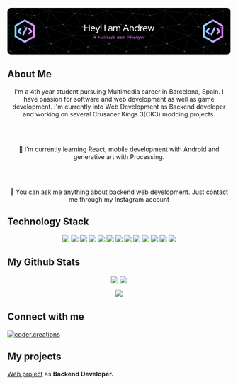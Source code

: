 ![Header](./github-header-image.png)

## About Me
<p align="center">
I'm a 4th year student pursuing Multimedia career in Barcelona, Spain. I have passion for software and web development as well as game development. I'm currently into Web Development as Backend developer and working on several Crusader Kings 3(CK3) modding projects.
</p>
<br>
<br>
<p align="center">
🌱 I’m currently learning React, mobile development with Android and generative art with Processing.
</p>
<br>
<br>
<p align="center">
💬 You can ask me anything about backend web development. Just contact me through my Instagram account
</p>

## Technology Stack
  <p align="center">
    <img src="https://img.shields.io/badge/C-%23014b82?logo=c">
    <img src="https://img.shields.io/badge/C%23-%239b4993?logo=dotnet">
    <img src="https://img.shields.io/badge/html-%23E34F26?logo=html5&logoColor=white">
    <img src="https://img.shields.io/badge/-CSS3-1572B6?style=flat-square&logo=css3">
    <img src="https://img.shields.io/badge/-JavaScript-black?style=flat-square&logo=javascript">
    <img src="https://img.shields.io/badge/PHP-black?logo=php">
    <img src="https://img.shields.io/badge/Angular-a6120d?logo=angular">
    <img src="https://img.shields.io/badge/Unity-black?logo=unity">
    <img src="https://img.shields.io/badge/-MySQL-black?style=flat-square&logo=mysql">
    <img src="https://img.shields.io/badge/Oracle-darkgray?logo=oracle">
    <img src="https://img.shields.io/badge/-Git-black?style=flat-square&logo=git">
    <img src="https://img.shields.io/badge/-GitHub-black?style=flat-square&logo=github">
    <img src="https://img.shields.io/badge/Wordpress-blue?logo=wordpress">
  </p>

## My Github Stats
<p align="center">
  <img height=200 align="center" src="https://github-readme-stats-mu-flax-18.vercel.app/api?username=andresas106&theme=merko">
  <img height=200 align="center" src="https://github-readme-stats-mu-flax-18.vercel.app/api/top-langs/?username=andresas106&layout=compact&langs_count=8&card_width=320&size_weight=0.5&count_weight=0.5&theme=merko">
</p>
<p align="center">
  <img src="https://github-readme-streak-stats-khaki.vercel.app/?user=andresas106&theme=merko">
</p>

## Connect with me
<p align="left">
<a href="https://instagram.com/coder.creations" target="blank"><img align="center" src="https://raw.githubusercontent.com/rahuldkjain/github-profile-readme-generator/master/src/images/icons/Social/instagram.svg" alt="coder.creations" height="30" width="40" /></a>
</p>

## My projects
[Web project](https://www.influencetarget.com) as **Backend Developer.**

